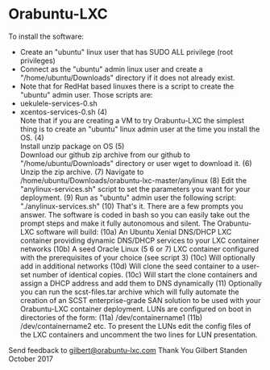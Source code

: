 # Orabuntu-LXC

To install the software:

* Create an "ubuntu" linux user that has SUDO ALL privilege (root privileges)
* Connect as the "ubuntu" admin linux user and create a "/home/ubuntu/Downloads" directory if it does not already exist.
* Note that for RedHat based linuxes there is a script to create the "ubuntu" admin user.  Those scripts are:
* uekulele-services-0.sh
* xcentos-services-0.sh
(4)   
Note that if you are creating a VM to try Orabuntu-LXC the simplest thing is to create an "ubuntu" linux admin user    at the time you install the OS.
(4)   
Install unzip package on OS 
(5)   
Download our github zip archive from our github to "/home/ubuntu/Downloads" directory or user wget to download it.
(6)
Unzip the zip archive.
(7)
Navigate to /home/ubuntu/Downloads/orabuntu-lxc-master/anylinux
(8)
Edit the "anylinux-services.sh" script to set the parameters you want for your deployment.
(9)
Run as "ubuntu" admin user the following script:  "./anylinux-services.sh"
(10) 
That's it.  There are a few prompts you answer.  The software is coded in bash so you can easily take out the prompt steps and make it fully autonomous and silent.  The Orabuntu-LXC software will build:
     (10a)  An Ubuntu Xenial DNS/DHCP LXC container providing dynamic DNS/DHCP services to your LXC container networks
     (10b)  A seed Oracle Linux (5 6 or 7) LXC container configured with the prerequisites of your choice (see script 3)
     (10c)  Will optionally add in additional networks
     (10d)  Will clone the seed container to a user-set number of identical copies.
     (10c)  Will start the clone containers and assign a DHCP address and add them to DNS dynamically
(11)
Optionally you can run the scst-files.tar archive which will fully automate the creation of an SCST enterprise-grade SAN solution to be used with your Orabuntu-LXC container deployment.  LUNs are configured on boot in directories of the form:
     (11a) /dev/containername1
     (11b) /dev/containername2
etc.  To present the LUNs edit the config files of the LXC containers and uncomment the two lines for LUN presentation.

Send feedback to gilbert@orabuntu-lxc.com
Thank You
Gilbert Standen
October 2017
